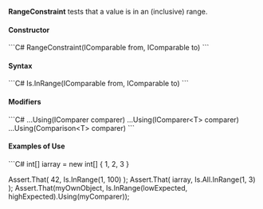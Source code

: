 **RangeConstraint** tests that a value is in an (inclusive) range.

<h4>Constructor</h4>
```C#
RangeConstraint(IComparable from, IComparable to)
```

<h4>Syntax</h4>
```C#
Is.InRange(IComparable from, IComparable to)
```

<h4>Modifiers</h4>
```C#
...Using(IComparer comparer)
...Using<T>(IComparer&lt;T&gt; comparer)
...Using<T>(Comparison&lt;T&gt; comparer)
```

<h4>Examples of Use</h4>
```C#
int[] iarray = new int[] { 1, 2, 3 }

Assert.That( 42, Is.InRange(1, 100) );
Assert.That( iarray, Is.All.InRange(1, 3) );
Assert.That(myOwnObject, 
    Is.InRange(lowExpected, highExpected).Using(myComparer));
```
